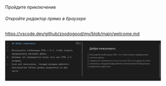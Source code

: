 Пройдите приключение
###### Откройте редактор прямо в браузере
https://vscode.dev/github/zoodogood/my/blob/main/welcome.md

![preview split window](assets/mdpreview.png)  